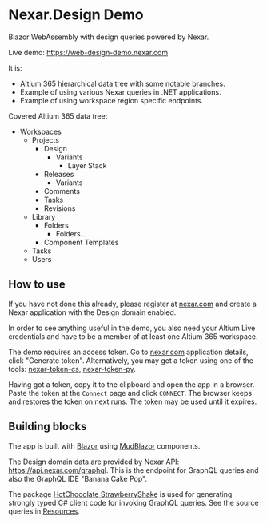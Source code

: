 # Nexar.Design Demo

[nexar.com]: https://nexar.com/
[nexar-token-cs]: https://github.com/NexarDeveloper/nexar-token-cs
[nexar-token-py]: https://github.com/NexarDeveloper/nexar-token-py

Blazor WebAssembly with design queries powered by Nexar.

Live demo: <https://web-design-demo.nexar.com>

It is:

- Altium 365 hierarchical data tree with some notable branches.
- Example of using various Nexar queries in .NET applications.
- Example of using workspace region specific endpoints.

Covered Altium 365 data tree:

- Workspaces
    - Projects
        - Design
            - Variants
                - Layer Stack
        - Releases
            - Variants
        - Comments
        - Tasks
        - Revisions
    - Library
        - Folders
            - Folders...
        - Component Templates
    - Tasks
    - Users

## How to use

If you have not done this already, please register at [nexar.com] and create a
Nexar application with the Design domain enabled.

In order to see anything useful in the demo, you also need your Altium Live
credentials and have to be a member of at least one Altium 365 workspace.

The demo requires an access token. Go to [nexar.com] application details, click
"Generate token". Alternatively, you may get a token using one of the tools:
[nexar-token-cs], [nexar-token-py].

Having got a token, copy it to the clipboard and open the app in a browser.
Paste the token at the `Connect` page and click `CONNECT`. The browser keeps
and restores the token on next runs. The token may be used until it expires.

## Building blocks

[Blazor]: https://dotnet.microsoft.com/apps/aspnet/web-apps/blazor
[MudBlazor]: https://github.com/Garderoben/MudBlazor

The app is built with [Blazor] using [MudBlazor] components.

The Design domain data are provided by Nexar API: <https://api.nexar.com/graphql>.
This is the endpoint for GraphQL queries and also the GraphQL IDE "Banana Cake Pop".

The package [HotChocolate StrawberryShake](https://github.com/ChilliCream/hotchocolate)
is used for generating strongly typed C# client code for invoking GraphQL queries.
See the source queries in [Resources](Nexar.Client/Resources).

